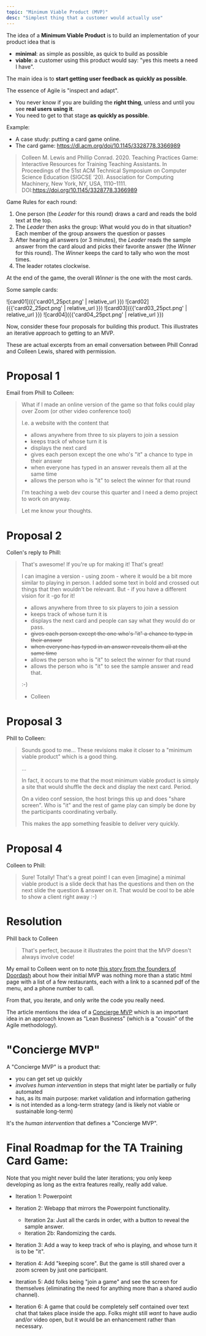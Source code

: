 ```yaml
---
topic: "Minimum Viable Product (MVP)"
desc: "Simplest thing that a customer would actually use"
---
```


The idea of a **Minimum Viable Product** is to build an implementation of your product idea that is
* **minimal**: as simple as possible, as quick to build as possible
* **viable**: a customer using this product would say: "yes this meets a need I have".

The main idea is to **start getting user feedback as quickly as possible**.

The essence of Agile is "inspect and adapt".  
* You never know if you are building the **right thing**, unless and until you see **real users
using it**.
* You need to get to that stage **as quickly as possible**.

Example:

* A case study: putting a card game online.
* The card game: <https://dl.acm.org/doi/10.1145/3328778.3366989>

  
> Colleen M. Lewis and Phillip Conrad. 2020. Teaching Practices Game: Interactive Resources for Training Teaching Assistants. In Proceedings of the 51st ACM Technical Symposium on Computer Science Education (SIGCSE ’20). Association for Computing Machinery, New York, NY, USA, 1110–1111. DOI:https://doi.org/10.1145/3328778.3366989


Game Rules for each round:

1. One person (the *Leader* for this round) draws a card and reads the bold text at the top.
2. The *Leader* then asks the group: What would you do in that situation? <br>
   Each member of the group answers the question or passes
3. After hearing all answers (or 3 minutes), the *Leader* reads the sample answer from the card aloud and picks their favorite answer (the *Winner* for this round). The *Winner* keeps the card to tally who won the most times.
4. The leader rotates clockwise.

At the end of the game, the overall *Winner* is the one with the most cards.

Some sample cards:

![card01]({{'card01_25pct.png' | relative_url }})
![card02]({{'card02_25pct.png' | relative_url }})
![card03]({{'card03_25pct.png' | relative_url }})
![card04]({{'card04_25pct.png' | relative_url }})

Now, consider these four proposals for building this product.  This illustrates an iterative approach to getting to an MVP.

These are actual excerpts from an email conversation between Phill Conrad and
Colleen Lewis, shared with permission.

# Proposal 1

Email from Phill to Colleen:

> What if I made an online version of the game so that folks could play over Zoom (or other video conference tool)
>
> I.e. a website with the content that
> * allows anywhere from three to six players to join a session
> * keeps track of whose turn it is
> * displays the next card
> * gives each person except the one who's "it" a chance to type in their answer
> * when everyone has typed in an answer reveals them all at the same time
> * allows the person who is "it" to select the winner for that round
>
> I'm teaching a web dev course this quarter and I need a demo project to work on anyway.  
>
> Let me know your thoughts.

# Proposal 2

Collen's reply to Phill:

> That's awesome! If you're up for making it! That's great!
> 
> I can imagine a version - using zoom - where it would be a bit more similar to playing in person. I added some text in bold and crossed out things that then wouldn't be relevant. But - if you have a different vision for it -go for it! 
>
> * allows anywhere from three to six players to join a session 
> * keeps track of whose turn it is
> * displays the next card and people can say what they would do or pass.
> * ~~gives each person except the one who's "it" a chance to type in their answer~~
> * ~~when everyone has typed in an answer reveals them all at the same time~~
> * allows the person who is "it" to select the winner for that round
> * allows the person who is "it" to see the sample answer and read that. 
>
> :-) 
> - Colleen

# Proposal 3

Phill to Colleen:

> Sounds good to me... These revisions make it closer to a "minimum viable product" which is a good thing.   
>
> ...
>
> In fact, it occurs to me that the most minimum viable product is simply a site that would shuffle the deck and display the next card.     Period.
>
> On a video conf session, the host brings this up and does "share screen".   Who is "it" and the rest of game play can simply be done by the participants coordinating verbally.
>
> This makes the app something feasible to deliver very quickly.


# Proposal 4

Colleen to Phill:

> Sure! Totally! That's a great point! I can even [imagine] a minimal viable product is a slide deck that has the questions and then on the next slide the question & answer on it. That would be cool to be able to show a client right away :-) 

# Resolution

Phill back to Colleen

> That's perfect, because it illustrates the point that the MVP doesn't always involve code!

My email to Colleen went on to note [this story from the founders of Doordash](https://www.productdone.com/doordash-concierge-mvp/) about how their initial  MVP was nothing more than a static html page with a list of a few restaurants, each with a link to a scanned pdf of the menu, and a phone number to call.   

From that, you iterate, and only write the code you really need.

The article mentions the idea of a [Concierge MVP](https://www.shortform.com/blog/concierge-mvp/) which is an important idea in an approach known as "Lean Business" (which is a "cousin" of the Agile methodology).   

# "Concierge MVP"

A "Concierge MVP" is a product that:
* you can get set up quickly
* *involves human intervention* in steps that might later be partially or fully automated
* has, as its main purpose: market validation and information gathering
* is not intended as a long-term strategy (and is likely not viable or sustainable long-term)

It's the *human intervention* that defines a "Concierge MVP".

# Final Roadmap for the TA Training Card Game:

Note that you might never build the later iterations; you only keep developing as long as the extra features really, really add value.

* Iteration 1: Powerpoint

* Iteration 2: Webapp that mirrors the Powerpoint functionality.
  * Iteration 2a: Just all the cards in order, with a button to reveal the sample answer.
  * Iteration 2b: Randomizing the cards.

* Iteration 3: Add a way to keep track of who is playing, and whose turn it is to be "it".

* Iteration 4: Add "keeping score".  But the game is still shared over a zoom screen by just one participant.

* Iteration 5: Add folks being "join a game" and see the screen for themselves (eliminating the need for anything more than a shared audio channel).

* Iteration 6: A game that could be completely self contained over text chat that takes place inside the app.   Folks might still *want* to have audio and/or video open, but it would be an enhancement rather than necessary.    


